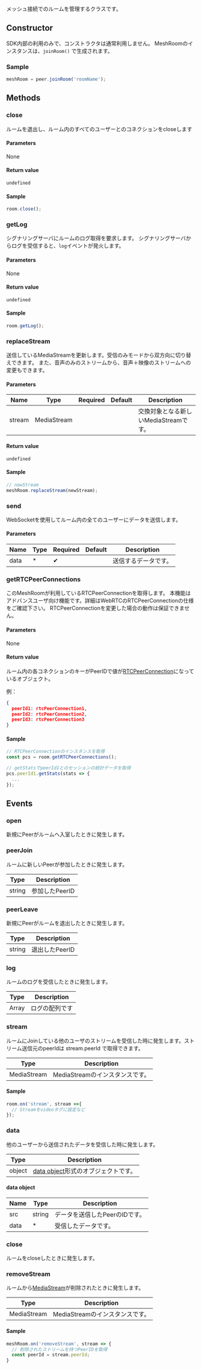 メッシュ接続でのルームを管理するクラスです。

## Constructor

SDK内部の利用のみで、コンストラクタは通常利用しません。 
MeshRoomのインスタンスは、`joinRoom()` で生成されます。

### Sample

```js
meshRoom = peer.joinRoom('roomName');
```

## Methods

### close

ルームを退出し、ルーム内のすべてのユーザーとのコネクションをcloseします

#### Parameters

None

#### Return value 

`undefined`

#### Sample

```js
room.close();
```

### getLog

シグナリングサーバにルームのログ取得を要求します。
シグナリングサーバからログを受信すると、`log`イベントが発火します。

#### Parameters

None

#### Return value 

`undefined`

#### Sample

```js
room.getLog();
```

### replaceStream

送信しているMediaStreamを更新します。受信のみモードから双方向に切り替えできます。
また、音声のみのストリームから、音声＋映像のストリームへの変更もできます。

#### Parameters

| Name | Type | Required | Default | Description |
| --- | --- | --- | --- | --- |
| stream | MediaStream | | | 交換対象となる新しいMediaStreamです。 |

#### Return value 

`undefined`

#### Sample

```js
// newStream
meshRoom.replaceStream(newStream);
```

### send

WebSocketを使用してルーム内の全てのユーザーにデータを送信します。

#### Parameters

| Name | Type | Required | Default | Description |
| --- | --- | --- | --- | --- |
| data | * | ✔ | | 送信するデータです。|

### getRTCPeerConnections

このMeshRoomが利用しているRTCPeerConnectionを取得します。
本機能はアドバンスユーザ向け機能です。詳細はWebRTCのRTCPeerConnectionの仕様をご確認下さい。
RTCPeerConnectionを変更した場合の動作は保証できません。

#### Parameters

None

#### Return value 

ルーム内の各コネクションのキーがPeerIDで値が[RTCPeerConnection](https://developer.mozilla.org/en-US/docs/Web/API/RTCPeerConnection)になっているオブジェクト。

例：
```json
{
  peerId1: rtcPeerConnection1,
  peerId2: rtcPeerConnection2,
  peerId3: rtcPeerConnection3
}
```

#### Sample

```js
// RTCPeerConnectionのインスタンスを取得
const pcs = room.getRTCPeerConnections();

// getStatsでpeerId1とのセッションの統計データを取得
pcs.peerId1.getStats(stats => {
  ...
});
```

## Events

### open

新規にPeerがルームへ入室したときに発生します。

### peerJoin

ルームに新しいPeerが参加したときに発生します。

|Type|Description|
|----|----|
|string|参加したPeerID|

### peerLeave

新規にPeerがルームを退出したときに発生します。

|Type|Description|
|----|----|
|string|退出したPeerID|

### log

ルームのログを受信したときに発生します。

|Type|Description|
|----|----|
|Array|ログの配列です|

### stream 

ルームにJoinしている他のユーザのストリームを受信した時に発生します。ストリーム送信元のpeerIdは stream.peerId で取得できます。

|Type|Description|
|----|----|
|MediaStream|MediaStreamのインスタンスです。|

#### Sample

```js
room.on('stream', stream =>{
  // Streamをvideoタグに設定など
});
```

### data

他のユーザーから送信されたデータを受信した時に発生します。

|Type|Description|
|----|----|
|object|[data object](#data-object)形式のオブジェクトです。|

#### data object

|Name|Type|Description|
|---|----|----|
|src|string|データを送信したPeerのIDです。|
|data|*|受信したデータです。|

### close

ルームをcloseしたときに発生します。

### removeStream

ルームから[MediaStream](https://developer.mozilla.org/en-US/docs/Web/API/MediaStream)が削除されたときに発生します。

|Type|Description|
|----|----|
|MediaStream|MediaStreamのインスタンスです。|

#### Sample

```js
meshRoom.on('removeStream', stream => {
  // 削除されたストリームを持つPeerIDを取得
  const peerId = stream.peerId;
}
```